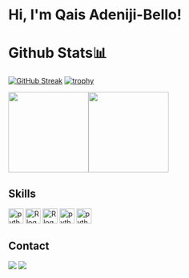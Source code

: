 # Hi, I'm Qais Adeniji-Bello!

# Github Stats📊

[![GitHub Streak](https://github-readme-streak-stats.herokuapp.com?user=QaisBello&theme=tokyonight-duo&border_radius=20)](https://git.io/streak-stats)
[![trophy](https://github-profile-trophy.vercel.app/?username=QaisBello&theme=discord)](https://github.com/ryo-ma/github-profile-trophy)

<a href="https://github.com/QaisBello">
<img src="https://github-readme-stats.vercel.app/api/top-langs/?username=QaisBello&theme=tokyonight&show_icons=true&hide_border=true&layout=compact" height="160" /><img src="https://github-readme-stats.vercel.app/api?username=QaisBello&show_icons=true&hide=contribs&theme=tokyonight&hide_border=true&text_bold=false" height="160" />
</a>

## Skills

  <img src="https://cdn.jsdelivr.net/gh/devicons/devicon/icons/python/python-original.svg" height="30" alt="python logo"  />
      <img src="https://cdn.jsdelivr.net/gh/devicons/devicon/icons/r/r-original.svg" height="30" alt="R logo"  />
      <img src="https://cdn.jsdelivr.net/gh/devicons/devicon/icons/rstudio/rstudio-original.svg" height="30" alt="R logo"  />
  <img src="https://cdn.jsdelivr.net/gh/devicons/devicon/icons/mysql/mysql-original.svg" height="30" alt="python logo"  />
  <img src="https://cdn.jsdelivr.net/gh/devicons/devicon/icons/kaggle/kaggle-original.svg" height="30" alt="python logo"  />

## Contact 
<div> 
  <a href="https://www.linkedin.com/in/qais-adeniji-bello/" target="_blank"><img src="https://img.shields.io/badge/-LinkedIn-%230077B5?style=for-the-badge&logo=linkedin&logoColor=white" target="_blank"></a> 
  <a href = "mailto: qaismoyo19@gmail.com"><img src="https://img.shields.io/badge/-Gmail-%23333?style=for-the-badge&logo=gmail&logoColor=white" target="_blank"></a>
 </br>
</br>
